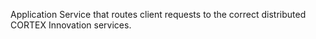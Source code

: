 Application Service that routes client requests to the correct distributed CORTEX Innovation services.